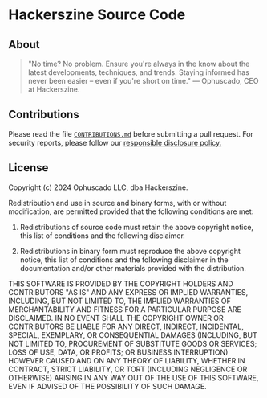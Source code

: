 # Hackerszine Source Code

## About

> "No time? No problem. Ensure you're always in the know about the latest developments, techniques, and trends. Staying informed has never been easier – even if you're short on time."
> — Ophuscado, CEO at Hackerszine.

## Contributions

Please read the file [`CONTRIBUTIONS.md`](https://github.com/Hackerszine/app/blob/main/CONTRIBUTIONS.md) before submitting a pull request. For security reports, please follow our [responsible disclosure policy.](https://hackerszine.com/security)

## License

Copyright (c) 2024 Ophuscado LLC, dba Hackerszine.

Redistribution and use in source and binary forms, with or without modification, are permitted provided that the following conditions are met:

1. Redistributions of source code must retain the above copyright notice, this list of conditions and the following disclaimer.

2. Redistributions in binary form must reproduce the above copyright notice, this list of conditions and the following disclaimer in the documentation and/or other materials provided with the distribution.

THIS SOFTWARE IS PROVIDED BY THE COPYRIGHT HOLDERS AND CONTRIBUTORS "AS IS" AND ANY EXPRESS OR IMPLIED WARRANTIES, INCLUDING, BUT NOT LIMITED TO, THE IMPLIED WARRANTIES OF MERCHANTABILITY AND FITNESS FOR A PARTICULAR PURPOSE ARE DISCLAIMED. IN NO EVENT SHALL THE COPYRIGHT OWNER OR CONTRIBUTORS BE LIABLE FOR ANY DIRECT, INDIRECT, INCIDENTAL, SPECIAL, EXEMPLARY, OR CONSEQUENTIAL DAMAGES (INCLUDING, BUT NOT LIMITED TO, PROCUREMENT OF SUBSTITUTE GOODS OR SERVICES; LOSS OF USE, DATA, OR PROFITS; OR BUSINESS INTERRUPTION) HOWEVER CAUSED AND ON ANY THEORY OF LIABILITY, WHETHER IN CONTRACT, STRICT LIABILITY, OR TORT (INCLUDING NEGLIGENCE OR OTHERWISE) ARISING IN ANY WAY OUT OF THE USE OF THIS SOFTWARE, EVEN IF ADVISED OF THE POSSIBILITY OF SUCH DAMAGE.
